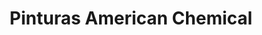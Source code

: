 ---
title: "Pinturas American Chemical"
url: /cochabamba/pinturas-american-chemical/
shop: Farben
---